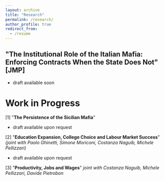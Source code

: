 ```yaml
---
layout: archive
title: "Research"
permalink: /research/
author_profile: true
redirect_from:
  - /resume
---
```


## "The Institutional Role of the Italian Mafia: Enforcing Contracts When the State Does Not" [JMP]
- draft available soon

# Work in Progress 

[1] "**The Persistence of the Sicilian Mafia**" 
- draft available upon request

[2] "**Education Expansion, College Choice and Labour Market Success**"
*(joint with Paolo Ghinetti, Simone Moriconi, Costanza Naguib, Michele Pellizzari)*
- draft available upon request

[3] "**Productivity, Jobs and Wages**"
*joint with Costanza Naguib, Michele Pellizzari, Davide Pietrobon*
